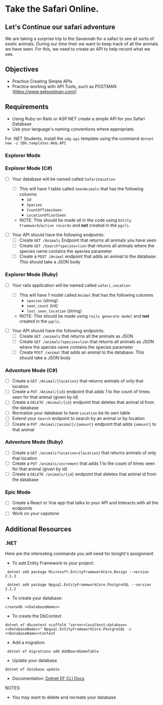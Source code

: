 # Take the Safari Online.

## Let's Continue our safari adventure

We are taking a surprise trip to the Savannah for a safari to see all sorts of exotic animals. During our time their we want to keep track of all the animals we have seen. For this, we need to create an API to help record what we see.

## Objectives

- Practice Creating Simple APIs
- Practice working with API Tools, such as POSTMAN (https://www.getpostman.com/)

## Requirements

- Using Ruby on Rails or ASP.NET create a simple API for you Safari Database
- Use your language's naming conventions where appropriate.

For .NET Students, install the `sdg-api` template using the command `dotnet new -i SDG.templates.Web.API`

### Explorer Mode

### Explorer Mode (C#)

* [ ] Your database will be named called `SafariVacation`

  - [ ] This will have 1 table called `SeenAnimals` that has the following columns
    - `Id`
    - `Species`
    - `CountOfTimesSeen`
    - `LocationOfLastSeen`

  * NOTE: This should be made all in the code using `Entity Framework`/`active records` and **not** created in the `pgcli`.

- [ ] Your API should have the following endpoints:
  - [ ] Create `GET /Animals` Endpoint that returns all animals you have seen
  - [ ] Create `GET /Search?species=lion` that returns all animals where the species name contains the species parameter
  - [ ] Create a `POST /Animal` endpoint that adds an animal to the database. This should take a JSON body

### Explorer Mode (Ruby)

* [ ] Your rails application will be named called `safari_vacation`

  - [ ] This will have 1 model called `Animal` that has the following columns
    - `species` (string)
    - `seen_count` (int)
    - `last_seen_location` (string)

  * NOTE: This should be made using `rails generate model` and **not** created in the `pgcli`.

- [ ] Your API should have the following endpoints:
  - [ ] Create `GET /animals` that returns all the animals as JSON
  - [ ] Create `GET /animals?species=lion` that returns all animals as JSON where the species name contains the species parameter
  - [ ] Create `POST /animal` that adds an animal to the database. This should take a JSON body

### Adventure Mode (C#)

- [ ] Create a `GET /Animal/{location}` that returns animals of only that location
- [ ] Create a `PUT /Animal/{id}` endpoint that adds 1 to the count of times seen for that animal (given by id)
- [ ] Create a `DELETE /Animal/{id}` endpoint that deletes that animal id from the database
- [ ] Normalize your database to have `Location` be its own table
- [ ] Extend your `Search` endpoint to search by an animal or by location
- [ ] Create a `PUT /Animal/{animal}/{amount}` endpoint that adds `{amount}` to that animal

### Adventure Mode (Ruby)

- [ ] Create a `GET /animals?location={location}` that returns animals of only that location
- [ ] Create a `PUT /animals/increment` that adds 1 to the count of times seen for that animal (given by id)
- [ ] Create a `DELETE /animals/{id}` endpoint that deletes that animal id from the database

### Epic Mode

- [ ] Create a React or Vue app that talks to your API and Interacts with all the endpoints
- [ ] Work on your capstone

## Additional Resources

### .NET

Here are the interesting commands you will need for tonight's assignment

- To add Entity Framework to your project:

```
 dotnet add package Microsoft.EntityFrameworkCore.Design --version 2.1.3

 dotnet add package Npgsql.EntityFrameworkCore.PostgreSQL --version 2.1.2
```

- To create your database:

```
createdb <<DatabaseName>>
```

- To create the DbContext

```
dotnet ef dbcontext scaffold "server=localhost;database=<<DatabaseName>>" Npgsql.EntityFrameworkCore.PostgreSQL -c <<DatabaseName>>Context

```

- Add a migration:

```
 dotnet ef migrations add AddBaordGameTable
```

- Update your database

```
dotnet ef database update
```

- Documentation: [Dotnet EF CLI Docs](https://docs.microsoft.com/en-us/ef/core/miscellaneous/cli/dotnet)

NOTES:

- You may want to delete and recreate your database
